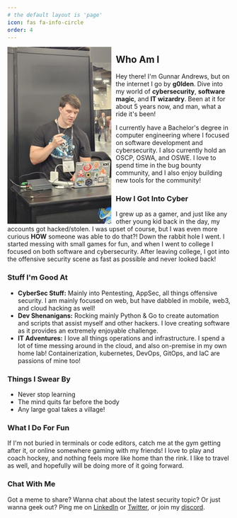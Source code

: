 ```yaml
---
# the default layout is 'page'
icon: fas fa-info-circle
order: 4
---
```

<img src="../profilepic.jpg" alt="Alt text for the image" width="235" height="400" style="float: left; margin-right: 10px;"/>

## Who Am I

Hey there! I'm Gunnar Andrews, but on the internet I go by **g0lden**. Dive into my world of **cybersecurity**, **software magic**, and **IT wizardry**. Been at it for about 5 years now, and man, what a ride it's been! 

I currently have a Bachelor's degree in computer engineering where I focused on software development and cybersecurity. I also currently hold an OSCP, OSWA, and OSWE. I love to spend time in the bug bounty community, and I also enjoy building new tools for the community!

### How I Got Into Cyber

I grew up as a gamer, and just like any other young kid back in the day, my accounts got hacked/stolen. I was upset of course, but I was even more curious **HOW** someone was able to do that?! Down the rabbit hole I went. I started messing with small games for fun, and when I went to college I focused on both software and cybersecurity. After leaving college, I got into the offensive security scene as fast as possible and never looked back!

### Stuff I'm Good At

- **CyberSec Stuff:** Mainly into Pentesting, AppSec, all things offensive security. I am mainly focused on web, but have dabbled in mobile, web3, and cloud hacking as well!
- **Dev Shenanigans:** Rocking mainly Python & Go to create automation and scripts that assist myself and other hackers. I love creating software as it provides an extremely enjoyable challenge.
- **IT Adventures:** I love all things operations and infrastructure. I spend a lot of time messing around in the cloud, and also on-premise in my own home lab! Containerization, kubernetes, DevOps, GitOps, and IaC are passions of mine too!

### Things I Swear By

- Never stop learning
- The mind quits far before the body
- Any large goal takes a village!

### What I Do For Fun

If I'm not buried in terminals or code editors, catch me at the gym getting after it, or online somewhere gaming with my friends! I love to play and coach hockey, and nothing feels more like home than the rink. I like to travel as well, and hopefully will be doing more of it going forward.

### Chat With Me

Got a meme to share? Wanna chat about the latest security topic? Or just wanna geek out? Ping me on [LinkedIn](https://www.linkedin.com/in/gunnar-andrews-317995136/) or [Twitter](https://twitter.com/G0LDEN_infosec), or join my [discord](httpsL//discord.gg/BJcDKW4Ke6).
